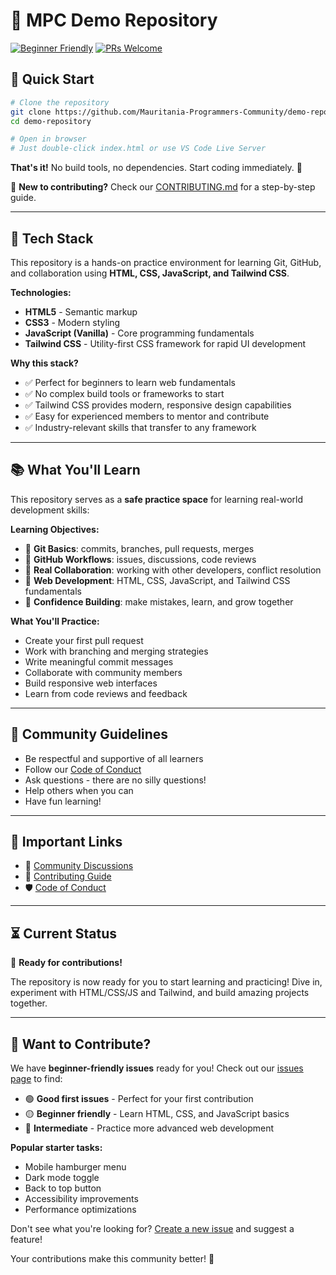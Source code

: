 # 🚀 MPC Demo Repository

[![Beginner Friendly](https://img.shields.io/badge/beginner-friendly-brightgreen)](CONTRIBUTING.md)
[![PRs Welcome](https://img.shields.io/badge/PRs-welcome-blue)](CONTRIBUTING.md)

## 🏃 Quick Start

```bash
# Clone the repository
git clone https://github.com/Mauritania-Programmers-Community/demo-repository.git
cd demo-repository

# Open in browser
# Just double-click index.html or use VS Code Live Server
```

**That's it!** No build tools, no dependencies. Start coding immediately. 🎉

📖 **New to contributing?** Check our [CONTRIBUTING.md](CONTRIBUTING.md) for a step-by-step guide.

---

## 🎯 Tech Stack

This repository is a hands-on practice environment for learning Git, GitHub, and collaboration using **HTML, CSS, JavaScript, and Tailwind CSS**.

**Technologies:**

- **HTML5** - Semantic markup
- **CSS3** - Modern styling
- **JavaScript (Vanilla)** - Core programming fundamentals
- **Tailwind CSS** - Utility-first CSS framework for rapid UI development

**Why this stack?**

- ✅ Perfect for beginners to learn web fundamentals
- ✅ No complex build tools or frameworks to start
- ✅ Tailwind CSS provides modern, responsive design capabilities
- ✅ Easy for experienced members to mentor and contribute
- ✅ Industry-relevant skills that transfer to any framework

---

## 📚 What You'll Learn

This repository serves as a **safe practice space** for learning real-world development skills:

**Learning Objectives:**

- 🎯 **Git Basics**: commits, branches, pull requests, merges
- 🎯 **GitHub Workflows**: issues, discussions, code reviews
- 🎯 **Real Collaboration**: working with other developers, conflict resolution
- 🎯 **Web Development**: HTML, CSS, JavaScript, and Tailwind CSS fundamentals
- 🎯 **Confidence Building**: make mistakes, learn, and grow together

**What You'll Practice:**

- Create your first pull request
- Work with branching and merging strategies
- Write meaningful commit messages
- Collaborate with community members
- Build responsive web interfaces
- Learn from code reviews and feedback

---

## 🤝 Community Guidelines

- Be respectful and supportive of all learners
- Follow our [Code of Conduct](https://github.com/Mauritania-Programmers-Community/.github/blob/main/CODE_OF_CONDUCT.md)
- Ask questions - there are no silly questions!
- Help others when you can
- Have fun learning!

---

## 🔗 Important Links

- 💬 [Community Discussions](https://github.com/Mauritania-Programmers-Community/.github/discussions)
- 📖 [Contributing Guide](https://github.com/Mauritania-Programmers-Community/.github/blob/main/CONTRIBUTING.md)
- 🛡️ [Code of Conduct](https://github.com/Mauritania-Programmers-Community/.github/blob/main/CODE_OF_CONDUCT.md)

---

## ⏳ Current Status

🚀 **Ready for contributions!**

The repository is now ready for you to start learning and practicing! Dive in, experiment with HTML/CSS/JS and Tailwind, and build amazing projects together.

---

## 🌟 Want to Contribute?

We have **beginner-friendly issues** ready for you! Check out our [issues page](../../issues) to find:

- 🟢 **Good first issues** - Perfect for your first contribution
- 🟡 **Beginner friendly** - Learn HTML, CSS, and JavaScript basics
- 🔵 **Intermediate** - Practice more advanced web development

**Popular starter tasks:**

- Mobile hamburger menu
- Dark mode toggle
- Back to top button
- Accessibility improvements
- Performance optimizations

Don't see what you're looking for? [Create a new issue](../../issues/new) and suggest a feature!

Your contributions make this community better! 🚀
